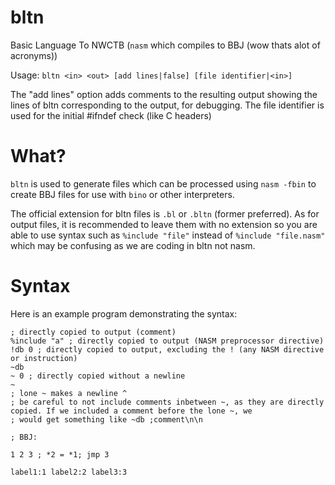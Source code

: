 # bltn
Basic Language To NWCTB (`nasm` which compiles to BBJ (wow thats alot of acronyms))

Usage: `bltn <in> <out> [add lines|false] [file identifier|<in>]`

The "add lines" option adds comments to the resulting output showing the lines of bltn corresponding to the output, for debugging. The file identifier is used for the initial #ifndef check (like C headers)

# What?
`bltn` is used to generate files which can be processed using `nasm -fbin` to create BBJ files for use with `bino` or other interpreters.

The official extension for bltn files is `.bl` or `.bltn` (former preferred). As for output files, it is recommended to leave them with no extension so you are able to use syntax such as `%include "file"` instead of `%include "file.nasm"` which may be confusing as we are coding in bltn not nasm.

# Syntax
Here is an example program demonstrating the syntax:

```
; directly copied to output (comment)
%include "a" ; directly copied to output (NASM preprocessor directive)
!db 0 ; directly copied to output, excluding the ! (any NASM directive or instruction)
~db
~ 0 ; directly copied without a newline
~
; lone ~ makes a newline ^
; be careful to not include comments inbetween ~, as they are directly copied. If we included a comment before the lone ~, we
; would get something like ~db ;comment\n\n

; BBJ:

1 2 3 ; *2 = *1; jmp 3

label1:1 label2:2 label3:3
```
